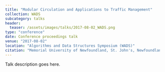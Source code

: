 ```yaml
---
title: "Modular Circulation and Applications to Traffic Management"
collection: WADS
subcategory: talks
header: 
  teaser: /assets/images/talks/2017-08-02_WADS.png
type: "conference"
date: Conference proceedings talk
venue: "2017-08-02"
location: "Algorithms and Data Structures Symposium (WADS)"
citation: "Memorial University of Newfoundland, St. John's, Newfoundland, Canada "
---
```


Talk description goes here.